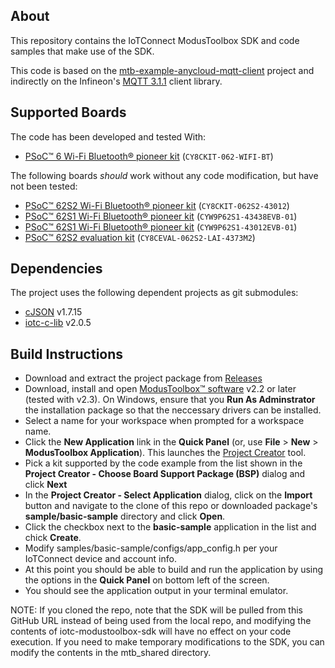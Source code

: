## About

This repository contains the IoTConnect ModusToolbox SDK and code samples that make use of the SDK.

This code is based on the [mtb-example-anycloud-mqtt-client](https://github.com/Infineon/mtb-example-anycloud-mqtt-client) project 
 and indirectly on the Infineon's [MQTT 3.1.1](https://github.com/Infineon/mqtt) client library.

## Supported Boards

The code has been developed and tested With:
- [PSoC&trade; 6 Wi-Fi Bluetooth&reg; pioneer kit](https://www.cypress.com/CY8CKIT-062-WiFi-BT) (`CY8CKIT-062-WIFI-BT`)

The following boards *should* work without any code modification, but have not been tested:
- [PSoC&trade; 62S2 Wi-Fi Bluetooth&reg; pioneer kit](https://www.cypress.com/CY8CKIT-062S2-43012) (`CY8CKIT-062S2-43012`)
- [PSoC&trade; 62S1 Wi-Fi Bluetooth&reg; pioneer kit](https://www.cypress.com/CYW9P62S1-43438EVB-01) (`CYW9P62S1-43438EVB-01`)
- [PSoC&trade; 62S1 Wi-Fi Bluetooth&reg; pioneer kit](https://www.cypress.com/CYW9P62S1-43012EVB-01) (`CYW9P62S1-43012EVB-01`)
- [PSoC&trade; 62S2 evaluation kit](https://www.cypress.com/CY8CEVAL-062S2) (`CY8CEVAL-062S2-LAI-4373M2`)


## Dependencies
The project uses the following dependent projects as git submodules:

* [cJSON](https://github.com/DaveGamble/cJSON.git) v1.7.15
* [iotc-c-lib](https://github.com/avnet-iotconnect/iotc-c-lib.git) v2.0.5

## Build Instructions

- Download and extract the project package from [Releases](https://github.com/avnet-iotconnect/iotc-modustoolbox-sdk/releases/)
- Download, install and open [ModusToolbox&trade; software](https://www.cypress.com/products/modustoolbox-software-environment) v2.2 or later (tested with v2.3). On Windows, ensure that you **Run As Adminstrator** the installation package so that the neccessary drivers can be installed.
- Select a name for your workspace when prompted for a workspace name.
- Click the **New Application** link in the **Quick Panel** (or, use **File** > **New** > **ModusToolbox Application**). This launches the [Project Creator](https://www.cypress.com/ModusToolboxProjectCreator) tool.
- Pick a kit supported by the code example from the list shown in the **Project Creator - Choose Board Support Package (BSP)** dialog and click **Next**
- In the **Project Creator - Select Application** dialog, click on the **Import** button and 
   navigate to the clone of this repo or downloaded package's **sample/basic-sample** directory and click **Open**. 
- Click the checkbox next to the **basic-sample** application in the list and chick **Create**.
- Modify samples/basic-sample/configs/app_config.h per your IoTConnect device and account info.
- At this point you should be able to build and run the application by using the options in the **Quick Panel** on bottom left of the screen.   
- You should see the application output in your terminal emulator.

NOTE: If you cloned the repo, note that the SDK will be pulled from this GitHub URL instead of being used from the local repo, and modifying the contents of iotc-modustoolbox-sdk will have no effect on your code execution. 
If you need to make temporary modifications to the SDK, you can modify the contents in the mtb_shared directory.
